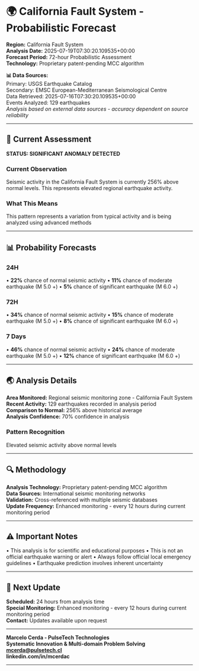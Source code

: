 # 🌍 California Fault System - Probabilistic Forecast

**Region:** California Fault System  
**Analysis Date:** 2025-07-19T07:30:20.109535+00:00  
**Forecast Period:** 72-hour Probabilistic Assessment  
**Technology:** Proprietary patent-pending MCC algorithm  

**📊 Data Sources:**  
Primary: USGS Earthquake Catalog  
Secondary: EMSC European-Mediterranean Seismological Centre  
Data Retrieved: 2025-07-16T07:30:20.109535+00:00  
Events Analyzed: 129 earthquakes  
*Analysis based on external data sources - accuracy dependent on source reliability*

---

## 🎯 Current Assessment

**STATUS: SIGNIFICANT ANOMALY DETECTED**

### Current Observation
Seismic activity in the California Fault System is currently 256% above normal levels. This represents elevated regional earthquake activity.

### What This Means
This pattern represents a variation from typical activity and is being analyzed using advanced methods

---

## 📊 Probability Forecasts

### 24H
• **22%** chance of normal seismic activity
• **11%** chance of moderate earthquake (M 5.0 +)
• **5%** chance of significant earthquake (M 6.0 +)

### 72H
• **34%** chance of normal seismic activity
• **15%** chance of moderate earthquake (M 5.0 +)
• **8%** chance of significant earthquake (M 6.0 +)

### 7 Days
• **46%** chance of normal seismic activity
• **24%** chance of moderate earthquake (M 5.0 +)
• **12%** chance of significant earthquake (M 6.0 +)

---

## 🌏 Analysis Details
**Area Monitored:** Regional seismic monitoring zone - California Fault System  
**Recent Activity:** 129 earthquakes recorded in analysis period  
**Comparison to Normal:** 256% above historical average  
**Analysis Confidence:** 70% confidence in analysis  

### Pattern Recognition
Elevated seismic activity above normal levels

---

## 🔍 Methodology
**Analysis Technology:** Proprietary patent-pending MCC algorithm  
**Data Sources:** International seismic monitoring networks  
**Validation:** Cross-referenced with multiple seismic databases  
**Update Frequency:** Enhanced monitoring - every 12 hours during current monitoring period  

---

## ⚠️ Important Notes
• This analysis is for scientific and educational purposes
• This is not an official earthquake warning or alert
• Always follow official local emergency guidelines
• Earthquake prediction involves inherent uncertainty

---

## 📅 Next Update
**Scheduled:** 24 hours from analysis time  
**Special Monitoring:** Enhanced monitoring - every 12 hours during current monitoring period  
**Contact:** Updates available upon request  

---

**Marcelo Cerda - PulseTech Technologies**  
**Systematic Innovation & Multi-domain Problem Solving**  
**mcerda@pulsetech.cl**  
**linkedin.com/in/mcerdac**

---
